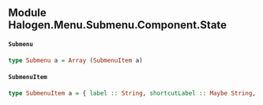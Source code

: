 ## Module Halogen.Menu.Submenu.Component.State

#### `Submenu`

``` purescript
type Submenu a = Array (SubmenuItem a)
```

#### `SubmenuItem`

``` purescript
type SubmenuItem a = { label :: String, shortcutLabel :: Maybe String, value :: a }
```

